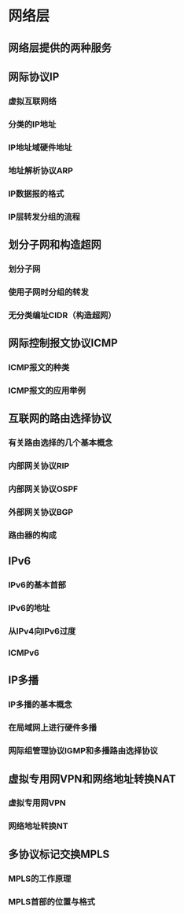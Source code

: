 # 网络层

## 网络层提供的两种服务

## 网际协议IP

### 虚拟互联网络

### 分类的IP地址

### IP地址域硬件地址

### 地址解析协议ARP

### IP数据报的格式

### IP层转发分组的流程

## 划分子网和构造超网

### 划分子网

### 使用子网时分组的转发

### 无分类编址CIDR（构造超网）

## 网际控制报文协议ICMP

### ICMP报文的种类

### ICMP报文的应用举例

## 互联网的路由选择协议

### 有关路由选择的几个基本概念

### 内部网关协议RIP

### 内部网关协议OSPF

### 外部网关协议BGP

### 路由器的构成

## IPv6

### IPv6的基本首部

### IPv6的地址

### 从IPv4向IPv6过度

### ICMPv6

## IP多播

### IP多播的基本概念

### 在局域网上进行硬件多播

### 网际组管理协议IGMP和多播路由选择协议

## 虚拟专用网VPN和网络地址转换NAT

### 虚拟专用网VPN

### 网络地址转换NT

## 多协议标记交换MPLS

### MPLS的工作原理

### MPLS首部的位置与格式

